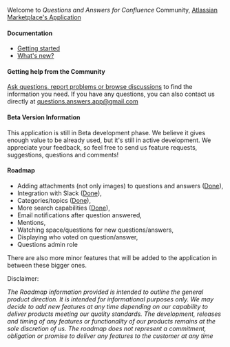 Welcome to _Questions and Answers for Confluence_ Community, [Atlassian Marketplace's Application](https://marketplace.atlassian.com/1221163)

#### Documentation
* [Getting started](https://github.com/questions-answers/community/wiki/Documentation)
* [What's new?](https://github.com/questions-answers/community/wiki/What's-new)

#### Getting help from the Community
[Ask questions, report problems or browse discussions](https://github.com/questions-answers/community/issues) to find the information you need. If you have any questions, you can also contact us directly at questions.answers.app@gmail.com

#### Beta Version Information
This application is still in Beta development phase. We believe it gives enough value to be already used, but it's still in active development. We appreciate your feedback, so feel free to send us feature requests, suggestions, questions and comments!

#### Roadmap

* Adding attachments (not only images) to questions and answers ([Done](https://github.com/questions-answers/community/wiki/What's-new#15032020-attaching-non-image-files-to-questionsanswers)),
* Integration with Slack ([Done](https://github.com/questions-answers/community/wiki/What's-new#12042020-connecting-space-to-slack-channel)),
* Categories/topics ([Done](https://github.com/questions-answers/community/wiki/What's-new#17052020-assigning-tags-to-questions)),
* More search capabilities ([Done](https://github.com/questions-answers/community/wiki/What's-new#30052020-new-feature-searching-sorting-and-filtering-questions-now-possible)),
* Email notifications after question answered,
* Mentions,
* Watching space/questions for new questions/answers,
* Displaying who voted on question/answer,
* Questions admin role

There are also more minor features that will be added to the application in between these bigger ones.

Disclaimer:

_The Roadmap information provided is intended to outline the general product direction. It is intended for informational purposes only. We may decide to add new features at any time depending on our capability to deliver products meeting our quality standards. The development, releases and timing of any features or functionality of our products remains at the sole discretion of us. The roadmap does not represent a commitment, obligation or promise to deliver any features to the customer at any time_
